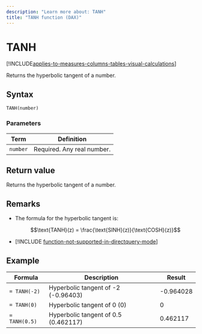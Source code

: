 ```yaml
---
description: "Learn more about: TANH"
title: "TANH function (DAX)"
---
```

# TANH

[!INCLUDE[applies-to-measures-columns-tables-visual-calculations](includes/applies-to-measures-columns-tables-visual-calculations.md)]

Returns the hyperbolic tangent of a number.  
  
## Syntax  
  
```dax
TANH(number)  
```
  
### Parameters  
  
|Term|Definition|  
|--------|--------------|  
|`number`|Required. Any real number.|  
  
## Return value

Returns the hyperbolic tangent of a number.  
  
## Remarks

- The formula for the hyperbolic tangent is:  

    $$\text{TANH}(z) = \frac{\text{SINH}(z)}{\text{COSH}(z)}$$

- [!INCLUDE [function-not-supported-in-directquery-mode](includes/function-not-supported-in-directquery-mode.md)]

## Example  
  
|Formula|Description|Result|  
|-----------|---------------|----------|  
|`= TANH(-2)`|Hyperbolic tangent of -2 (-0.96403)|-0.964028|  
|`= TANH(0)`|Hyperbolic tangent of 0 (0)|0|  
|`= TANH(0.5)`|Hyperbolic tangent of 0.5 (0.462117)|0.462117|  
